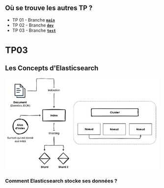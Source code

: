 ## Où se trouve les autres TP ?
- TP 01 - Branche [**`main`**](https://github.com/Itoshuga/ElasticSearch-ISITECH/tree/main)
- TP 02 - Branche [**`dev`**](https://github.com/Itoshuga/ElasticSearch-ISITECH/tree/dev)
- TP 03 - Branche [**`test`**](https://github.com/Itoshuga/ElasticSearch-ISITECH/tree/test)

# TP03

## Les Concepts d'Elasticsearch
![Schéma sur les concepts d'Elasticsearch](schema.png)

### Comment Elasticsearch stocke ses données ?